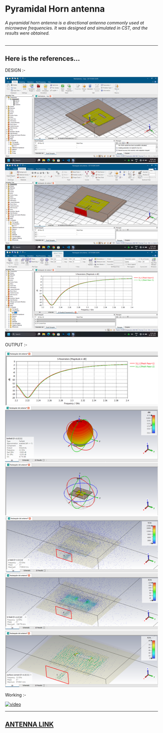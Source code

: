 # Pyramidal Horn antenna
###### A pyramidal horn antenna is a directional antenna commonly used at microwave frequencies. It was designed and simulated in CST, and the results were obtained.
---
## Here is the references...

DESIGN :-

<img src=https://github.com/lingeshkumarkamaraj/Rectangular-slot-antenna/blob/main/1.png> 
<img src=https://github.com/lingeshkumarkamaraj/Rectangular-slot-antenna/blob/main/2.png> 
<img src=https://github.com/lingeshkumarkamaraj/Rectangular-slot-antenna/blob/main/3.png> 

OUTPUT :-

![S11](https://github.com/lingeshkumarkamaraj/Rectangular-slot-antenna/blob/main/4.png)
![farfield](https://github.com/lingeshkumarkamaraj/Rectangular-slot-antenna/blob/main/8.png)
![farfield](https://github.com/lingeshkumarkamaraj/Rectangular-slot-antenna/blob/main/9.png)
![e-field](https://github.com/lingeshkumarkamaraj/Rectangular-slot-antenna/blob/main/5.png)
![h-field](https://github.com/lingeshkumarkamaraj/Rectangular-slot-antenna/blob/main/6.png)
![surface-current](https://github.com/lingeshkumarkamaraj/Rectangular-slot-antenna/blob/main/7.png)

Working :- 

[<img width="300" height="300" src="https://img.icons8.com/color/96/start.png" alt="video"/>](https://youtu.be/YDHVGBmw_7o?si=iLAFEf-sZ2uFeMhc)


---
[ANTENNA LINK](https://github.com/lingeshkumarkamaraj/Pyramidal-Horn-antenna/blob/main/Pyramidal%20horn%20antenna.cst)
---
